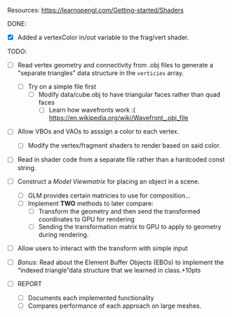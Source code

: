 
Resources:
https://learnopengl.com/Getting-started/Shaders


DONE:
- [x] Added a vertexColor in/out variable to the frag/vert shader.

TODO:

- [ ] Read vertex geometry and connectivity from .obj files to generate a "separate triangles" data structure in the `verticies` array.
    - [ ] Try on a simple file first
        - [ ] Modify data/cube.obj to have triangular faces rather than quad faces
            - [ ] Learn how wavefronts work :( https://en.wikipedia.org/wiki/Wavefront_.obj_file

- [ ] Allow VBOs and VAOs to asssign a color to each vertex.
    - [ ] Modify the vertex/fragment shaders to render based on said color.

- [ ] Read in shader code from a separate file rather than a hardcoded const string.

- [ ] Construct a *Model Viewmatrix* for placing an object in a scene.
    - [ ] GLM provides certain matricies to use for composition...
    - [ ] Implement **TWO** methods to later compare:
        - [ ] Transform the geometry and then send the transformed coordinates to GPU for rendering 
        - [ ] Sending the transformation matrix to GPU to apply to geometry during rendering. 

- [ ] Allow users to interact with the transform with simple input

- [ ] *Bonus*: Read about the Element Buffer Objects (EBOs) to implement the “indexed triangle”data structure that we learned in class.+10pts


- [ ] REPORT
    - [ ] Documents each implemented functionality
    - [ ] Compares performance of each approach on large meshes.